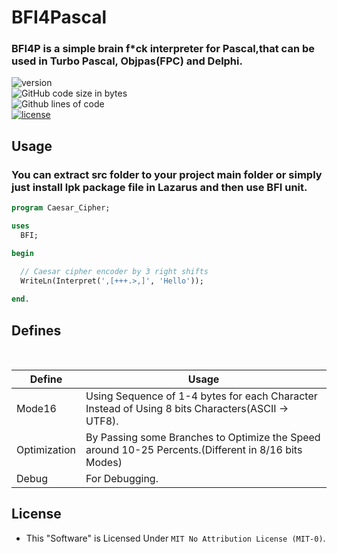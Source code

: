 # BFI4Pascal
### BFI4P is a simple brain f*ck interpreter for Pascal,that can be used in Turbo Pascal, Objpas(FPC) and Delphi.


![version](https://badgen.net/badge/version/1.0.7/red?style=flat-square)<br />
![GitHub code size in bytes](https://img.shields.io/github/languages/code-size/0x4A4D00/BFI4Pascal?style=flat-square)<br />
![Github lines of code](https://badgen.net/badge/total%20lines/399/green?style=flat-square) <br />
[![license](https://badgen.net/badge/license/MIT-0/477?style=flat-square)](https://github.com/0x4A4D00/BFI4Pascal/blob/main/LICENSE)

## Usage
### You can extract src folder to your project main folder or simply just install lpk package file in Lazarus and then use BFI unit.

```Pascal
program Caesar_Cipher;

uses
  BFI;

begin

  // Caesar cipher encoder by 3 right shifts 
  WriteLn(Interpret(',[+++.>,]', 'Hello'));
  
end.

```

## Defines

<br />

| Define | Usage |
| ------ | ------ |
| Mode16 | Using Sequence of 1-4 bytes for each Character Instead of Using 8 bits Characters(ASCII -> UTF8). |
| Optimization | By Passing some Branches to Optimize the Speed around 10-25 Percents.(Different in 8/16 bits Modes) | 
| Debug | For Debugging.|

## License
- This "Software" is Licensed Under `MIT No Attribution License (MIT-0)`.
